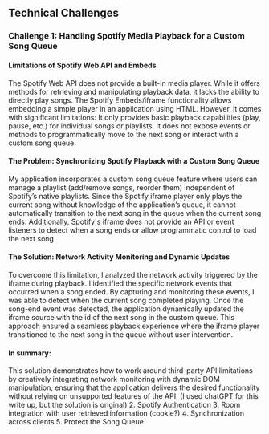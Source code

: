 ## Technical Challenges
### Challenge 1: Handling Spotify Media Playback for a Custom Song Queue

#### Limitations of Spotify Web API and Embeds

The Spotify Web API does not provide a built-in media player. While it offers methods for retrieving and manipulating playback data, it lacks the ability to directly play songs.
The Spotify Embeds/iframe functionality allows embedding a simple player in an application using HTML. However, it comes with significant limitations:
It only provides basic playback capabilities (play, pause, etc.) for individual songs or playlists.
It does not expose events or methods to programmatically move to the next song or interact with a custom song queue.

#### The Problem: Synchronizing Spotify Playback with a Custom Song Queue

My application incorporates a custom song queue feature where users can manage a playlist (add/remove songs, reorder them) independent of Spotify’s native playlists.
Since the Spotify iframe player only plays the current song without knowledge of the application’s queue, it cannot automatically transition to the next song in the queue when the current song ends.
Additionally, Spotify's iframe does not provide an API or event listeners to detect when a song ends or allow programmatic control to load the next song.

#### The Solution: Network Activity Monitoring and Dynamic Updates

To overcome this limitation, I analyzed the network activity triggered by the iframe during playback.
I identified the specific network events that occurred when a song ended.
By capturing and monitoring these events, I was able to detect when the current song completed playing.
Once the song-end event was detected, the application dynamically updated the iframe source with the id of the next song in the custom queue.
This approach ensured a seamless playback experience where the iframe player transitioned to the next song in the queue without user intervention.

#### In summary:
This solution demonstrates how to work around third-party API limitations by creatively integrating network monitoring with dynamic DOM manipulation, ensuring that the application delivers the desired functionality without relying on unsupported features of the API.
(I used chatGPT for this write up, but the solution is original)
2. Spotify Authentication
3. Room integration with user retrieved information (cookie?)
4. Synchronization across clients
5. Protect the Song Queue
